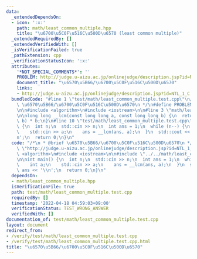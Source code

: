 ```yaml
---
data:
  _extendedDependsOn:
  - icon: ':x:'
    path: math/least_common_multiple.hpp
    title: "\u6700\u5C0F\u516C\u500D\u6570 (least common multiple)"
  _extendedRequiredBy: []
  _extendedVerifiedWith: []
  _isVerificationFailed: true
  _pathExtension: cpp
  _verificationStatusIcon: ':x:'
  attributes:
    '*NOT_SPECIAL_COMMENTS*': ''
    PROBLEM: http://judge.u-aizu.ac.jp/onlinejudge/description.jsp?id=NTL_1_C
    document_title: "\u6570\u5B66/\u6700\u5C0F\u516C\u500D\u6570"
    links:
    - http://judge.u-aizu.ac.jp/onlinejudge/description.jsp?id=NTL_1_C
  bundledCode: "#line 1 \"test/math/least_common_multiple.test.cpp\"\n/*\n * @brief\
    \ \u6570\u5B66/\u6700\u5C0F\u516C\u500D\u6570\n */\n#define PROBLEM \"http://judge.u-aizu.ac.jp/onlinejudge/description.jsp?id=NTL_1_C\"\
    \n\n#include <algorithm>\n#include <iostream>\n\n#line 3 \"math/least_common_multiple.hpp\"\
    \n\nlong long __lcm(const long long a, const long long b) {\n  return a / std::__gcd(a,\
    \ b) * b;\n}\n#line 10 \"test/math/least_common_multiple.test.cpp\"\n\nint main()\
    \ {\n  int n;\n  std::cin >> n;\n  int ans = 1;\n  while (n--) {\n    int a;\n\
    \    std::cin >> a;\n    ans = __lcm(ans, a);\n  }\n  std::cout << ans << '\\\
    n';\n  return 0;\n}\n"
  code: "/*\n * @brief \u6570\u5B66/\u6700\u5C0F\u516C\u500D\u6570\n */\n#define PROBLEM\
    \ \"http://judge.u-aizu.ac.jp/onlinejudge/description.jsp?id=NTL_1_C\"\n\n#include\
    \ <algorithm>\n#include <iostream>\n\n#include \"../../math/least_common_multiple.hpp\"\
    \n\nint main() {\n  int n;\n  std::cin >> n;\n  int ans = 1;\n  while (n--) {\n\
    \    int a;\n    std::cin >> a;\n    ans = __lcm(ans, a);\n  }\n  std::cout <<\
    \ ans << '\\n';\n  return 0;\n}\n"
  dependsOn:
  - math/least_common_multiple.hpp
  isVerificationFile: true
  path: test/math/least_common_multiple.test.cpp
  requiredBy: []
  timestamp: '2022-04-18 04:59:03+09:00'
  verificationStatus: TEST_WRONG_ANSWER
  verifiedWith: []
documentation_of: test/math/least_common_multiple.test.cpp
layout: document
redirect_from:
- /verify/test/math/least_common_multiple.test.cpp
- /verify/test/math/least_common_multiple.test.cpp.html
title: "\u6570\u5B66/\u6700\u5C0F\u516C\u500D\u6570"
---
```


